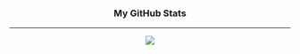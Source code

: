 <h3 align="center">
My GitHub Stats
</h3>
<hr/>

<div align="center">
  <img src="https://github-readme-stats.vercel.app/api/top-langs/?username=luisfilipemsp&layout=compact&hide=html&title_color=000000&bg_color=FFFFFF" />
</div>
